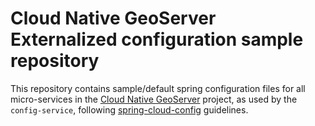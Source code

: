# Cloud Native GeoServer Externalized configuration sample repository 

This repository contains sample/default spring configuration files for all
micro-services in the [Cloud Native GeoServer](https://github.com/camptocamp/geoserver-microservices) project, as used by the `config-service`, following 
[spring-cloud-config](https://cloud.spring.io/spring-cloud-config/reference/html/) guidelines.

